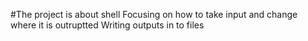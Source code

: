 #The project is about shell
Focusing on how to take input and change where it is outruptted
Writing outputs in to files
